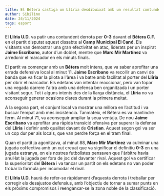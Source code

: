 ```yaml
---
title: El Bétera castiga un Llíria desdibuixat amb un resultat contundent 
author: Sibilino
date: 24/11/2024
tags: esport
---
```


El **Llíria U.D.** va patir una contundent derrota per **0-3** davant el **Bétera C.F.** en el partit disputat aquest dissabte al **Camp Municipal El Canó**. Els visitants van demostrar una gran efectivitat en atac, liderats per un inspirat **Jaime Escribano**, autor d’un doblet, mentre que **Marc Mir Martínez** va arredonir el marcador en els minuts finals.

El partit va començar amb un **Bétera** molt intens, que va saber aprofitar una errada defensiva local al minut 11. **Jaime Escribano** va recollir un canvi de banda que va ficar la pilota a l'àrea i va batre amb facilitat al porter del **Llíria** per obrir el marcador. Els edetans van intentar reaccionar, però van topar una vegada darrere l'altra amb una defensa ben organitzada i un porter visitant segur. Tot i alguns intents des de la llarga distància, el **Llíria** no va aconseguir generar ocasions clares durant la primera meitat.

A la segona part, el conjunt local va mostrar una millora en l’actitud i va buscar l’empat amb més insistència. Tanmateix, el Bétera es va mantindre ferm. Al minut 71, va aconseguir ampliar la seua ventaja. De nou **Jaime Escribano** va aprofitar una ràpida transició ofensiva per superar la defensa del **Llíria** i definir amb qualitat davant de **Cristian**. Aquest segon gol va ser un cop dur per als locals, que van perdre força en el tram final.

Quan el partit ja agonitzava, al minut 88, **Marc Mir Martínez** va culminar una jugada col·lectiva amb un xut creuat que va significar el definitiu **0-3** en una jugada estranya, on els nostres futbolistes pensaven que l'àrbitre havia anul·lat la jugada per fora de joc del davanter rival. Aquest gol va certificar la superioritat del **Bétera** i va tancar un partit on els edetans no van poder trobar la fórmula per incomodar el rival.

El **Llíria U.D.** haurà de refer-se ràpidament d’aquesta derrota i treballar per corregir els desajustos defensius, amb l’objectiu de tornar a sumar punts en els pròxims compromisos i reenganxar-se la zona noble de la classificació.